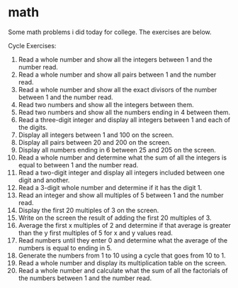 # math
Some math problems i did today for college. The exercises are below.

Cycle Exercises:

1. Read a whole number and show all the integers between 1 and the number read.
2. Read a whole number and show all pairs between 1 and the number read.
3. Read a whole number and show all the exact divisors of the number between 1 and the number read.
4. Read two numbers and show all the integers between them.
5. Read two numbers and show all the numbers ending in 4 between them.
6. Read a three-digit integer and display all integers between 1 and each of the digits.
7. Display all integers between 1 and 100 on the screen.
8. Display all pairs between 20 and 200 on the screen.
9. Display all numbers ending in 6 between 25 and 205 on the screen.
10. Read a whole number and determine what the sum of all the integers is equal to between 1 and the number read.
11. Read a two-digit integer and display all integers included between one digit and another.
12. Read a 3-digit whole number and determine if it has the digit 1.
13. Read an integer and show all multiples of 5 between 1 and the number read.
14. Display the first 20 multiples of 3 on the screen.
15. Write on the screen the result of adding the first 20 multiples of 3.
16. Average the first x multiples of 2 and determine if that average is greater than the y first multiples of 5 for x and y values read.
17. Read numbers until they enter 0 and determine what the average of the numbers is equal to ending in 5.
18. Generate the numbers from 1 to 10 using a cycle that goes from 10 to 1.
19. Read a whole number and display its multiplication table on the screen.
20. Read a whole number and calculate what the sum of all the factorials of the numbers between 1 and the number read.

